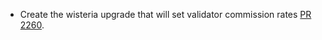 * Create the wisteria upgrade that will set validator commission rates [PR 2260](https://github.com/provenance-io/provenance/pull/2260).
